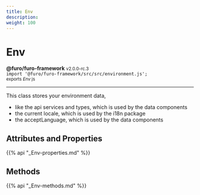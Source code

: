 ```yaml
---
title: Env
description: 
weight: 100
---
```


# Env

**@furo/furo-framework** <small>v2.0.0-rc.3</small>
<br>`import '@furo/furo-framework/src/src/environment.js';`<small>
<br>exports *Env* js</small>


****

This class stores your environment data,
- like the api services and types, which is used by the data components
- the current locale, which is used by the i18n package
- the acceptLanguage, which is used by the data components

## Attributes and Properties
{{% api "_Env-properties.md" %}}





## Methods
{{% api "_Env-methods.md" %}}

